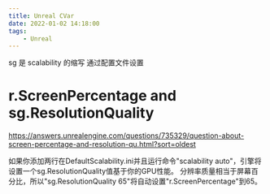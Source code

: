 ```yaml
---
title: Unreal CVar
date: 2022-01-02 14:18:00
tags:
    - Unreal
---
```

sg 是 scalability 的缩写 通过配置文件设置
# r.ScreenPercentage and sg.ResolutionQuality

https://answers.unrealengine.com/questions/735329/question-about-screen-percentage-and-resolution-qu.html?sort=oldest

如果你添加两行在DefaultScalability.ini并且运行命令"scalability auto"，引擎将设置一个sg.ResolutionQuality值基于你的GPU性能。
分辨率质量相当于屏幕百分比，所以"sg.ResolutionQuality 65"将自动设置"r.ScreenPercentage"到65。